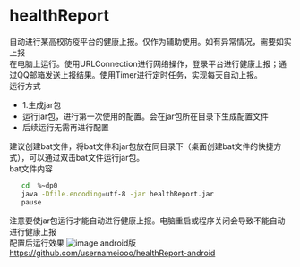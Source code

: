 # healthReport
自动进行某高校防疫平台的健康上报。仅作为辅助使用。如有异常情况，需要如实上报<br/>
在电脑上运行。使用URLConnection进行网络操作，登录平台进行健康上报；通过QQ邮箱发送上报结果。使用Timer进行定时任务，实现每天自动上报。<br/>
运行方式
 - 1.生成jar包
 - 运行jar包，进行第一次使用的配置。会在jar包所在目录下生成配置文件
 - 后续运行无需再进行配置 
 
 
 建议创建bat文件，将bat文件和jar包放在同目录下（桌面创建bat文件的快捷方式），可以通过双击bat文件运行jar包。<br/>
 bat文件内容
 ```bash
    cd  %~dp0
    java -Dfile.encoding=utf-8 -jar healthReport.jar
    pause
 ```
注意要使jar包运行才能自动进行健康上报。电脑重启或程序关闭会导致不能自动进行健康上报
<br/> 
 配置后运行效果
 ![image](https://user-images.githubusercontent.com/74187392/161384915-734dfb34-4320-49cd-8a65-8b83feb296d2.png)
android版 https://github.com/usernameiooo/healthReport-android
